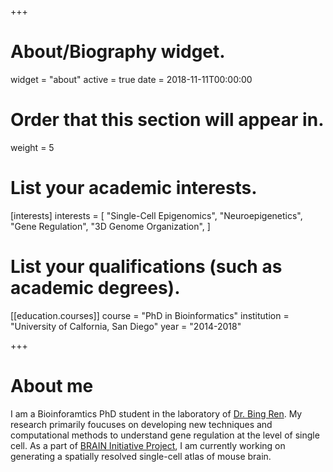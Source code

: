 +++
# About/Biography widget.
widget = "about"
active = true
date = 2018-11-11T00:00:00

# Order that this section will appear in.
weight = 5

# List your academic interests.
[interests]
  interests = [
    "Single-Cell Epigenomics",
    "Neuroepigenetics",
    "Gene Regulation",
    "3D Genome Organization",
  ]

# List your qualifications (such as academic degrees).
[[education.courses]]
  course = "PhD in Bioinformatics"
  institution = "University of Calfornia, San Diego"
  year = "2014-2018"

+++

# About me
I am a Bioinforamtics PhD student in the laboratory of [Dr. Bing Ren](https://www.ludwigcancerresearch.org/location/san-diego-branch/bing-ren-lab). My research primarily foucuses on developing new techniques and computational methods to understand gene regulation at the level of single cell. As a part of [BRAIN Initiative Project](https://www.braininitiative.nih.gov/), I am currently working on generating a spatially resolved single-cell atlas of mouse brain.
